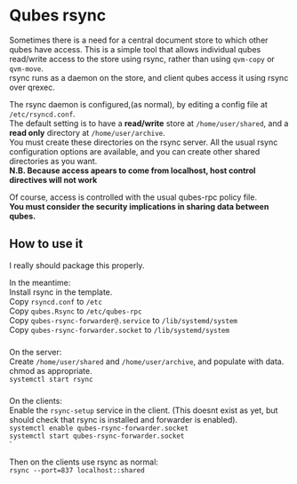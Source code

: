 # Qubes rsync

Sometimes there is a need for a central document store to which other qubes have access.
This is a simple tool that allows individual qubes read/write access to the store using rsync, rather than using `qvm-copy` or `qvm-move`.  
rsync runs as a daemon on the store, and client qubes access it using rsync over qrexec.

The rsync daemon is configured,(as normal), by editing a config file at `/etc/rsyncd.conf`.  
The default setting is to have a **read/write** store at `/home/user/shared`, and a **read only** directory at `/home/user/archive`.  
You must create these directories on the rsync server.
All the usual rsync configuration options are available, and you can create other shared directories as you want.  
**N.B. Because access apears to come from localhost, host control directives will not work**

Of course, access is controlled with the usual qubes-rpc policy file.  
**You must consider the security implications in sharing data between qubes.**

## How to use it

I really should package this properly.

In the meantime:  
Install rsync in the template.  
Copy `rsyncd.conf` to `/etc`  
Copy `qubes.Rsync` to `/etc/qubes-rpc`  
Copy `qubes-rsync-forwarder@.service` to `/lib/systemd/system`  
Copy `qubes-rsync-forwarder.socket` to `/lib/systemd/system`

###
On the server:  
Create `/home/user/shared` and `/home/user/archive`, and populate with data.  
chmod as appropriate.  
`systemctl start rsync`

###
On the clients:  
Enable the `rsync-setup` service in the client. (This doesnt exist as yet, but should check that rsync is installed and forwarder is enabled).  
`systemctl enable qubes-rsync-forwarder.socket`  
`systemctl start qubes-rsync-forwarder.socket`  
`

Then on the clients use rsync as normal:  
`rsync --port=837 localhost::shared`
